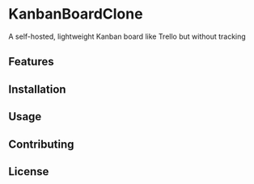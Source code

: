 # KanbanBoardClone
A self-hosted, lightweight Kanban board like Trello but without tracking

## Features

## Installation

## Usage

## Contributing

## License
